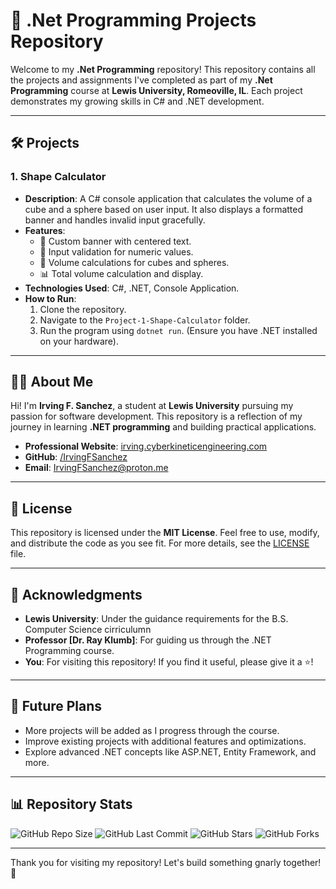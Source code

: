 # 🚀 .Net Programming Projects Repository

Welcome to my **.Net Programming** repository! This repository contains all the projects and assignments I've completed as part of my **.Net Programming** course at **Lewis University, Romeoville, IL**. Each project demonstrates my growing skills in C# and .NET development.

---

## 🛠️ Projects

### 1. **Shape Calculator**

- **Description**: A C# console application that calculates the volume of a cube and a sphere based on user input. It also displays a formatted banner and handles invalid input gracefully.
- **Features**:
  - 🎨 Custom banner with centered text.
  - 🔢 Input validation for numeric values.
  - 📐 Volume calculations for cubes and spheres.
  - 📊 Total volume calculation and display.
- **Technologies Used**: C#, .NET, Console Application.
- **How to Run**:
  1. Clone the repository.
  2. Navigate to the `Project-1-Shape-Calculator` folder.
  3. Run the program using `dotnet run`. (Ensure you have .NET installed on your hardware).

---

## 🧑‍💻 About Me

Hi! I'm **Irving F. Sanchez**, a student at **Lewis University** pursuing my passion for software development. This repository is a reflection of my journey in learning **.NET programming** and building practical applications.

- **Professional Website**: [irving.cyberkineticengineering.com](https://irving.cyberkineticengineering.com/)
- **GitHub**: [/IrvingFSanchez](https://github.com/IrvingFSanchez)
- **Email**: <IrvingFSanchez@proton.me>

---

## 📜 License

This repository is licensed under the **MIT License**. Feel free to use, modify, and distribute the code as you see fit. For more details, see the [LICENSE](LICENSE) file.

---

## 🙏 Acknowledgments

- **Lewis University**: Under the guidance requirements for the B.S. Computer Science cirriculumn
- **Professor [Dr. Ray Klumb]**: For guiding us through the .NET Programming course.
- **You**: For visiting this repository! If you find it useful, please give it a ⭐!

---

## 🚧 Future Plans

- More projects will be added as I progress through the course.
- Improve existing projects with additional features and optimizations.
- Explore advanced .NET concepts like ASP.NET, Entity Framework, and more.

---

## 📊 Repository Stats

![GitHub Repo Size](https://img.shields.io/github/repo-size/IrvingFSanchez/.Net-Programming?style=for-the-badge)
![GitHub Last Commit](https://img.shields.io/github/last-commit/IrvingFSanchez/.Net-Programming?style=for-the-badge)
![GitHub Stars](https://img.shields.io/github/stars/IrvingFSanchez/.Net-Programming?style=for-the-badge)
![GitHub Forks](https://img.shields.io/github/forks/IrvingFSanchez/.Net-Programming?style=for-the-badge)

---

Thank you for visiting my repository! Let's build something gnarly together! 🚀
